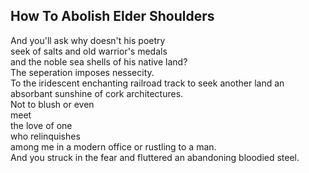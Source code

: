 How To Abolish Elder Shoulders
------------------------------
And you'll ask why doesn't his poetry  
seek of salts and old warrior's medals  
and the noble sea shells of his native land?  
The seperation imposes nessecity.  
To the iridescent enchanting railroad track to seek another land an absorbant sunshine of cork architectures.  
Not to blush or even  
meet  
the love of one  
who relinquishes  
among me in a modern office or rustling to a man.  
And you struck in the fear and fluttered an abandoning bloodied steel.  
